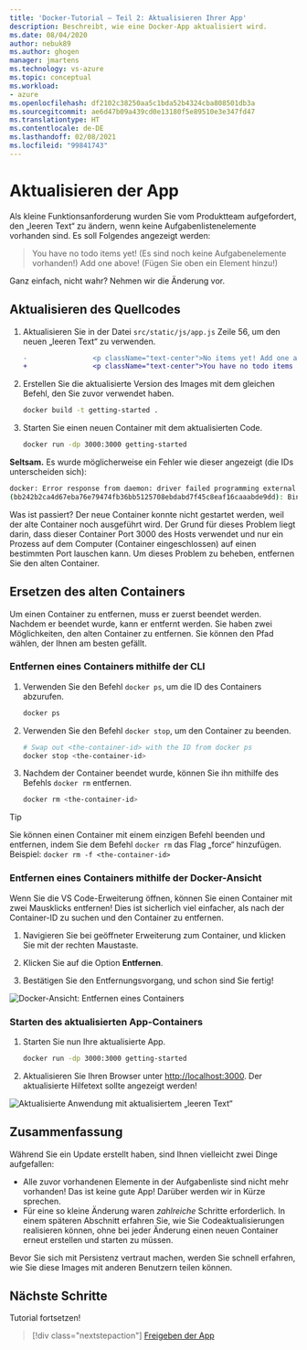 ```yaml
---
title: 'Docker-Tutorial – Teil 2: Aktualisieren Ihrer App'
description: Beschreibt, wie eine Docker-App aktualisiert wird.
ms.date: 08/04/2020
author: nebuk89
ms.author: ghogen
manager: jmartens
ms.technology: vs-azure
ms.topic: conceptual
ms.workload:
- azure
ms.openlocfilehash: df2102c38250aa5c1bda52b4324cba808501db3a
ms.sourcegitcommit: ae6d47b09a439cd0e13180f5e89510e3e347fd47
ms.translationtype: HT
ms.contentlocale: de-DE
ms.lasthandoff: 02/08/2021
ms.locfileid: "99841743"
---
```

# <a name="update-the-app"></a>Aktualisieren der App

Als kleine Funktionsanforderung wurden Sie vom Produktteam aufgefordert, den „leeren Text“ zu ändern, wenn keine Aufgabenlistenelemente vorhanden sind. Es soll Folgendes angezeigt werden:

> You have no todo items yet! (Es sind noch keine Aufgabenelemente vorhanden!) Add one above! (Fügen Sie oben ein Element hinzu!)

Ganz einfach, nicht wahr? Nehmen wir die Änderung vor.

## <a name="update-the-source-code"></a>Aktualisieren des Quellcodes

1. Aktualisieren Sie in der Datei `src/static/js/app.js` Zeile 56, um den neuen „leeren Text“ zu verwenden.

    ```diff
    -                <p className="text-center">No items yet! Add one above!</p>
    +                <p className="text-center">You have no todo items yet! Add one above!</p>
    ```

1. Erstellen Sie die aktualisierte Version des Images mit dem gleichen Befehl, den Sie zuvor verwendet haben.

    ```bash
    docker build -t getting-started .
    ```

1. Starten Sie einen neuen Container mit dem aktualisierten Code.

    ```bash
    docker run -dp 3000:3000 getting-started
    ```

**Seltsam.** Es wurde möglicherweise ein Fehler wie dieser angezeigt (die IDs unterscheiden sich):

```bash
docker: Error response from daemon: driver failed programming external connectivity on endpoint laughing_burnell 
(bb242b2ca4d67eba76e79474fb36bb5125708ebdabd7f45c8eaf16caaabde9dd): Bind for 0.0.0.0:3000 failed: port is already allocated.
```

Was ist passiert? Der neue Container konnte nicht gestartet werden, weil der alte Container noch ausgeführt wird. Der Grund für dieses Problem liegt darin, dass dieser Container Port 3000 des Hosts verwendet und nur ein Prozess auf dem Computer (Container eingeschlossen) auf einen bestimmten Port lauschen kann. Um dieses Problem zu beheben, entfernen Sie den alten Container.

## <a name="replace-the-old-container"></a>Ersetzen des alten Containers

Um einen Container zu entfernen, muss er zuerst beendet werden. Nachdem er beendet wurde, kann er entfernt werden. Sie haben zwei Möglichkeiten, den alten Container zu entfernen. Sie können den Pfad wählen, der Ihnen am besten gefällt.

### <a name="remove-a-container-using-the-cli"></a>Entfernen eines Containers mithilfe der CLI

1. Verwenden Sie den Befehl `docker ps`, um die ID des Containers abzurufen.

    ```bash
    docker ps
    ```

1. Verwenden Sie den Befehl `docker stop`, um den Container zu beenden.

    ```bash
    # Swap out <the-container-id> with the ID from docker ps
    docker stop <the-container-id>
    ```

1. Nachdem der Container beendet wurde, können Sie ihn mithilfe des Befehls `docker rm` entfernen.

    ```bash
    docker rm <the-container-id>
    ```

> [!TIP]
> Sie können einen Container mit einem einzigen Befehl beenden und entfernen, indem Sie dem Befehl `docker rm` das Flag „force“ hinzufügen. Beispiel: `docker rm -f <the-container-id>`

### <a name="remove-a-container-using-the-docker-view"></a>Entfernen eines Containers mithilfe der Docker-Ansicht

Wenn Sie die VS Code-Erweiterung öffnen, können Sie einen Container mit zwei Mausklicks entfernen! Dies ist sicherlich viel einfacher, als nach der Container-ID zu suchen und den Container zu entfernen.

1. Navigieren Sie bei geöffneter Erweiterung zum Container, und klicken Sie mit der rechten Maustaste.

1. Klicken Sie auf die Option **Entfernen**.

1. Bestätigen Sie den Entfernungsvorgang, und schon sind Sie fertig!

![Docker-Ansicht: Entfernen eines Containers](media/vs-removing-container.png)

### <a name="start-the-updated-app-container"></a>Starten des aktualisierten App-Containers

1. Starten Sie nun Ihre aktualisierte App.

    ```bash
    docker run -dp 3000:3000 getting-started
    ```

1. Aktualisieren Sie Ihren Browser unter [http://localhost:3000](http://localhost:3000). Der aktualisierte Hilfetext sollte angezeigt werden!

![Aktualisierte Anwendung mit aktualisiertem „leeren Text“](media/todo-list-updated-empty-text.png)

## <a name="recap"></a>Zusammenfassung

Während Sie ein Update erstellt haben, sind Ihnen vielleicht zwei Dinge aufgefallen:

- Alle zuvor vorhandenen Elemente in der Aufgabenliste sind nicht mehr vorhanden! Das ist keine gute App! Darüber werden wir in Kürze sprechen.
- Für eine so kleine Änderung waren *zahlreiche* Schritte erforderlich. In einem späteren Abschnitt erfahren Sie, wie Sie Codeaktualisierungen realisieren können, ohne bei jeder Änderung einen neuen Container erneut erstellen und starten zu müssen.

Bevor Sie sich mit Persistenz vertraut machen, werden Sie schnell erfahren, wie Sie diese Images mit anderen Benutzern teilen können.

## <a name="next-steps"></a>Nächste Schritte

Tutorial fortsetzen!

> [!div class="nextstepaction"]
> [Freigeben der App](share-your-app.md)

